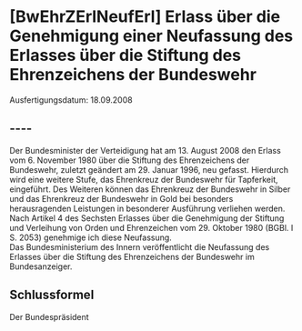 # [BwEhrZErlNeufErl] Erlass über die Genehmigung einer Neufassung des Erlasses über die Stiftung des Ehrenzeichens der Bundeswehr

Ausfertigungsdatum: 18.09.2008

 

## ----

Der Bundesminister der Verteidigung hat am 13. August 2008 den Erlass vom 6. November 1980 über die Stiftung des Ehrenzeichens der Bundeswehr, zuletzt geändert am 29. Januar 1996, neu gefasst. Hierdurch wird eine weitere Stufe, das Ehrenkreuz der Bundeswehr für Tapferkeit, eingeführt. Des Weiteren können das Ehrenkreuz der Bundeswehr in Silber und das Ehrenkreuz der Bundeswehr in Gold bei besonders herausragenden Leistungen in besonderer Ausführung verliehen werden.  
Nach Artikel 4 des Sechsten Erlasses über die Genehmigung der Stiftung und Verleihung von Orden und Ehrenzeichen vom 29. Oktober 1980 (BGBl. I S. 2053) genehmige ich diese Neufassung.  
Das Bundesministerium des Innern veröffentlicht die Neufassung des Erlasses über die Stiftung des Ehrenzeichens der Bundeswehr im Bundesanzeiger.


## Schlussformel

Der Bundespräsident
